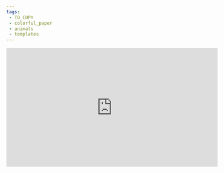```yaml
---
tags:
 - TO_COPY
 - colorful_paper
 - animals
 - templates
---
```

<iframe width="560" height="315" src="https://www.youtube.com/embed/zcXg-q4Wx5w" title="YouTube video player" frameborder="0" allow="accelerometer; autoplay; clipboard-write; encrypted-media; gyroscope; picture-in-picture; web-share" allowfullscreen></iframe>